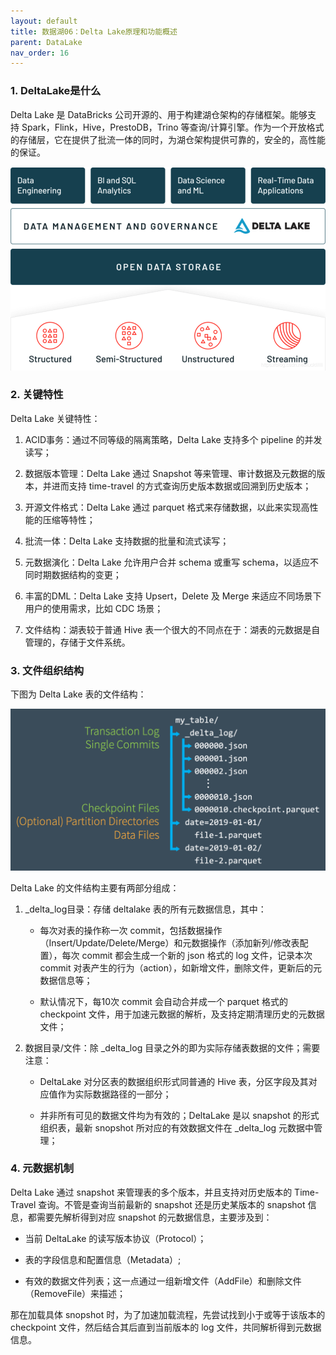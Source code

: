 ```yaml
---
layout: default
title: 数据湖06：Delta Lake原理和功能概述
parent: DataLake
nav_order: 16
---
```


### 1. DeltaLake是什么

Delta Lake 是 DataBricks 公司开源的、用于构建湖仓架构的存储框架。能够支持 Spark，Flink，Hive，PrestoDB，Trino 等查询/计算引擎。作为一个开放格式的存储层，它在提供了批流一体的同时，为湖仓架构提供可靠的，安全的，高性能的保证。

![](../../assets/images/DataLake/attachments/数据湖06：DeltaLake原理和功能概述_image_0.png)

### 2. 关键特性

Delta Lake 关键特性：

1. ACID事务：通过不同等级的隔离策略，Delta Lake 支持多个 pipeline 的并发读写；

1. 数据版本管理：Delta Lake 通过 Snapshot 等来管理、审计数据及元数据的版本，并进而支持 time-travel 的方式查询历史版本数据或回溯到历史版本；

1. 开源文件格式：Delta Lake 通过 parquet 格式来存储数据，以此来实现高性能的压缩等特性；

1. 批流一体：Delta Lake 支持数据的批量和流式读写；

1. 元数据演化：Delta Lake 允许用户合并 schema 或重写 schema，以适应不同时期数据结构的变更；

1. 丰富的DML：Delta Lake 支持 Upsert，Delete 及 Merge 来适应不同场景下用户的使用需求，比如 CDC 场景；

1. 文件结构：湖表较于普通 Hive 表一个很大的不同点在于：湖表的元数据是自管理的，存储于文件系统。

### 3. 文件组织结构

下图为 Delta Lake 表的文件结构：

![](../../assets/images/DataLake/attachments/数据湖06：DeltaLake原理和功能概述_image_1.png)

Delta Lake 的文件结构主要有两部分组成：

1. _delta_log目录：存储 deltalake 表的所有元数据信息，其中：

    - 每次对表的操作称一次 commit，包括数据操作（Insert/Update/Delete/Merge）和元数据操作（添加新列/修改表配置），每次 commit 都会生成一个新的 json 格式的 log 文件，记录本次 commit 对表产生的行为（action），如新增文件，删除文件，更新后的元数据信息等；

    - 默认情况下，每10次 commit 会自动合并成一个 parquet 格式的 checkpoint 文件，用于加速元数据的解析，及支持定期清理历史的元数据文件；

1. 数据目录/文件：除 _delta_log 目录之外的即为实际存储表数据的文件；需要注意：

    - DeltaLake 对分区表的数据组织形式同普通的 Hive 表，分区字段及其对应值作为实际数据路径的一部分；

    - 并非所有可见的数据文件均为有效的；DeltaLake 是以 snapshot 的形式组织表，最新 snopshot 所对应的有效数据文件在 _delta_log 元数据中管理；

### 4. 元数据机制

Delta Lake 通过 snapshot 来管理表的多个版本，并且支持对历史版本的 Time-Travel 查询。不管是查询当前最新的 snapshot 还是历史某版本的 snapshot 信息，都需要先解析得到对应 snapshot 的元数据信息，主要涉及到：

- 当前 DeltaLake 的读写版本协议（Protocol）；

- 表的字段信息和配置信息（Metadata）;

- 有效的数据文件列表；这一点通过一组新增文件（AddFile）和删除文件（RemoveFile）来描述；

那在加载具体 snopshot 时，为了加速加载流程，先尝试找到小于或等于该版本的 checkpoint 文件，然后结合其后直到当前版本的 log 文件，共同解析得到元数据信息。